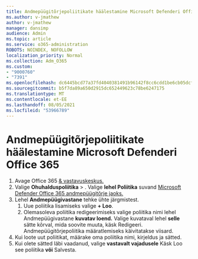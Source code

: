 ```yaml
---
title: Andmepüügitõrjepoliitikate häälestamine Microsoft Defenderi Office 365
ms.author: v-jmathew
author: v-jmathew
manager: dansimp
audience: Admin
ms.topic: article
ms.service: o365-administration
ROBOTS: NOINDEX, NOFOLLOW
localization_priority: Normal
ms.collection: Adm_O365
ms.custom:
- "9000760"
- "7391"
ms.openlocfilehash: dc6445bcd77a37fd4040381491b96142f8cc6cdd1be6cb05dcfba0c4a9a55dc5
ms.sourcegitcommit: b5f7da89a650d2915dc652449623c78be6247175
ms.translationtype: MT
ms.contentlocale: et-EE
ms.lasthandoff: 08/05/2021
ms.locfileid: "53966789"
---
```

# <a name="set-up-anti-phishing-policies-in-microsoft-defender-for-office-365"></a>Andmepüügitõrjepoliitikate häälestamine Microsoft Defenderi Office 365

1. Avage Office 365 [& vastavuskeskus.](https://go.microsoft.com/fwlink/p/?linkid=2077143)
2. Valige **Ohuhalduspoliitika**  >  . Valige **lehel Poliitika** suvand [Microsoft Defender Office 365 andmepüügitõrje jaoks.](https://go.microsoft.com/fwlink/?linkid=2101369)
3. Lehel **Andmepüügivastane** tehke ühte järgmistest.
    1. Uue poliitika lisamiseks valige **+ Loo**.
    1. Olemasoleva poliitika redigeerimiseks valige poliitika nimi lehel Andmepüügivastane **kuvatav loend.** Valige kuvataval lehel **selle** sätte kõrval, mida soovite muuta, käsk Redigeeri. Andmepüügitõrjepoliitika määratlemiseks käivitatakse viisard.
4. Kui loote uut poliitikat, määrake oma poliitika nimi, kirjeldus ja sätted.
5. Kui olete sätted läbi vaadanud, valige **vastavalt vajadusele** Käsk Loo see poliitika **või** Salvesta.
